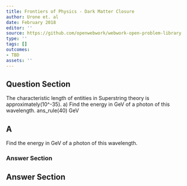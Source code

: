 ```yaml
---
title: Frontiers of Physics - Dark Matter Closure
author: Urone et. al
date: February 2018
editor: ''
source: https://github.com/openwebwork/webwork-open-problem-library
type: ''
tags: []
outcomes:
- TBD
assets: ''
---
```


## Question Section 

The characteristic length of entities in Superstring theory is approximately(10^-35).
a) Find the energy in GeV of a photon of this wavelength. 
ans_rule(40) GeV

## A
Find the energy in GeV of a photon of this wavelength. 
### Answer Section


## Answer Section

